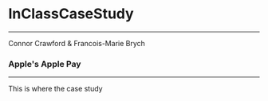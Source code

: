 # InClassCaseStudy



---
Connor Crawford & Francois-Marie Brych
### Apple's Apple Pay
--- 
This is where the case study 